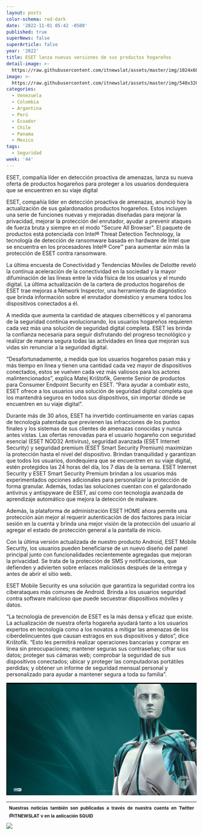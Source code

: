 ```yaml
---
layout: posts
color-schema: red-dark
date: '2022-11-01 05:42 -0500'
published: true
superNews: false
superArticle: false
year: '2022'
title: ESET lanza nuevas versiones de sus productos hogareños
detail-image: >-
  https://raw.githubusercontent.com/itnewslat/assets/master/img/1024x680/eset-g.jpg
image: >-
  https://raw.githubusercontent.com/itnewslat/assets/master/img/540x320/eset-p.jpg
categories:
  - Venezuela
  - Colombia
  - Argentina
  - Perú
  - Ecuador
  - Chile
  - Panama
  - Mexico
tags:
  - Seguridad
week: '44'
---
```

ESET, compañía líder en detección proactiva de amenazas, lanza su nueva oferta de productos hogareños para proteger a los usuarios dondequiera que se encuentren en su viaje digital

ESET, compañía líder en detección proactiva de amenazas, anunció hoy la actualización de sus galardonados productos hogareños. Estos incluyen una serie de funciones nuevas y mejoradas diseñadas para mejorar la privacidad, mejorar la protección del enrutador, ayudar a prevenir ataques de fuerza bruta y siempre en el modo "Secure All Browser". El paquete de productos está potenciada con Intel® Threat Detection Technology, la tecnología de detección de ransomware basada en hardware de Intel que se encuentra en los procesadores Intel® Core™ para aumentar aún más la protección de ESET contra ransomware. 

La última encuesta de Conectividad y Tendencias Móviles de Deloitte reveló la continua aceleración de la conectividad en la sociedad y la mayor difuminación de las líneas entre la vida física de los usuarios y el mundo digital. La última actualización de la cartera de productos hogareños de ESET trae mejoras a Network Inspector, una herramienta de diagnóstico que brinda información sobre el enrutador doméstico y enumera todos los dispositivos conectados a él.
 
A medida que aumenta la cantidad de ataques cibernéticos y el panorama de la seguridad continúa evolucionando, los usuarios hogareños requieren cada vez más una solución de seguridad digital completa. ESET les brinda la confianza necesaria para seguir disfrutando del progreso tecnológico y realizar de manera segura todas las actividades en línea que mejoran sus vidas sin renunciar a la seguridad digital.
 
“Desafortunadamente, a medida que los usuarios hogareños pasan más y más tiempo en línea y tienen una cantidad cada vez mayor de dispositivos conectados, estos se vuelven cada vez más valiosos para los actores malintencionados”, explica Matej Krištofík, Gerente Senior de productos para Consumer Endpoint Security en ESET. “Para ayudar a combatir esto, ESET ofrece a los usuarios una solución de seguridad digital completa que los mantendrá seguros en todos sus dispositivos, sin importar dónde se encuentren en su viaje digital”.
 
Durante más de 30 años, ESET ha invertido continuamente en varias capas de tecnología patentada que previenen las infracciones de los puntos finales y los sistemas de sus clientes de amenazas conocidas y nunca antes vistas. Las ofertas renovadas para el usuario hogareño con seguridad esencial (ESET NOD32 Antivirus), seguridad avanzada (ESET Internet Security) y seguridad premium (ESET Smart Security Premium) maximizan la protección hasta el nivel del dispositivo. Brindan tranquilidad y garantizan que todos los usuarios, dondequiera que se encuentren en su viaje digital, estén protegidos las 24 horas del día, los 7 días de la semana. ESET Internet Security y ESET Smart Security Premium brindan a los usuarios más experimentados opciones adicionales para personalizar la protección de forma granular. Además, todas las soluciones cuentan con el galardonado antivirus y antispyware de ESET, así como con tecnología avanzada de aprendizaje automático que mejora la detección de malware.
 
Además, la plataforma de administración ESET HOME ahora permite una protección aún mejor al requerir autenticación de dos factores para iniciar sesión en la cuenta y brinda una mejor visión de la protección del usuario al agregar el estado de protección general a la pantalla de inicio.
 
Con la última versión actualizada de nuestro producto Android, ESET Mobile Security, los usuarios pueden beneficiarse de un nuevo diseño del panel principal junto con funcionalidades recientemente agregadas que mejoran la privacidad. Se trata de la protección de SMS y notificaciones, que defienden y advierten sobre enlaces maliciosos después de la entrega y antes de abrir el sitio web.
 
ESET Mobile Security es una solución que garantiza la seguridad contra los ciberataques más comunes de Android. Brinda a los usuarios seguridad contra software malicioso que puede secuestrar dispositivos móviles y datos.
 
“La tecnología de prevención de ESET es la más densa y eficaz que existe. La actualización de nuestra oferta hogareña ayudará tanto a los usuarios expertos en tecnología como a los novatos a mitigar las amenazas de los ciberdelincuentes que causan estragos en sus dispositivos y datos”, dice Krištofík. “Esto les permitirá realizar operaciones bancarias y comprar en línea sin preocupaciones; mantener seguras sus contraseñas; cifrar sus datos; proteger sus cámaras web; comprobar la seguridad de sus dispositivos conectados; ubicar y proteger las computadoras portátiles perdidas; y obtener un informe de seguridad mensual personal y personalizado para ayudar a mantener segura a toda su familia”.

![](https://raw.githubusercontent.com/itnewslat/assets/master/img/540x320/eset-p.jpg)

<table style="height: 42px;" width="569">
<tbody>
<tr>
<td style="text-align: justify;"><sub><strong>Nuestras noticias también son publicadas a través de nuestra cuenta en Twitter <a href="https://twitter.com/itnewslat?lang=es">@ITNEWSLAT</a> y en la aplicación <a href="https://squidapp.co/en/">SQUID</a></strong></sub></td>
</tr>
</tbody>
</table>

<img src="https://tracker.metricool.com/c3po.jpg?hash=56f88a41e39ab42c063cc51676587a04"/>